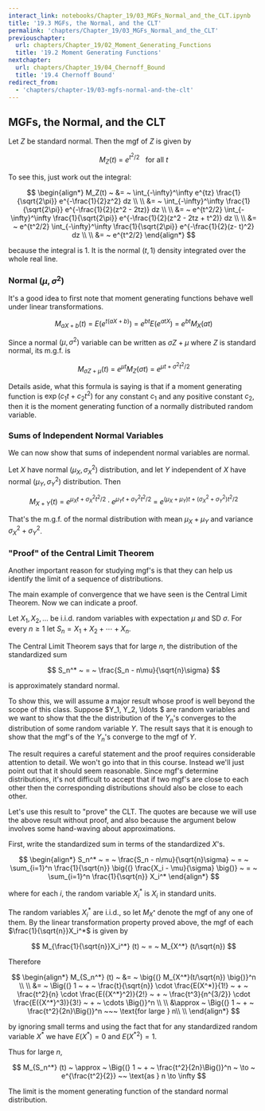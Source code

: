 ```yaml
---
interact_link: notebooks/Chapter_19/03_MGFs_Normal_and_the_CLT.ipynb
title: '19.3 MGFs, the Normal, and the CLT'
permalink: 'chapters/Chapter_19/03_MGFs_Normal_and_the_CLT'
previouschapter:
  url: chapters/Chapter_19/02_Moment_Generating_Functions
  title: '19.2 Moment Generating Functions'
nextchapter:
  url: chapters/Chapter_19/04_Chernoff_Bound
  title: '19.4 Chernoff Bound'
redirect_from:
  - 'chapters/chapter-19/03-mgfs-normal-and-the-clt'
---
```


## MGFs, the Normal, and the CLT

Let $Z$ be standard normal. Then the mgf of $Z$ is given by

$$
M_Z(t) ~ = ~ e^{t^2/2} ~~~ \text{for all } t
$$

To see this, just work out the integral:

$$
\begin{align*}
M_Z(t) ~ &= ~ \int_{-\infty}^\infty e^{tz} \frac{1}{\sqrt{2\pi}} e^{-\frac{1}{2}z^2} dz \\ \\
&= ~ \int_{-\infty}^\infty \frac{1}{\sqrt{2\pi}} e^{-\frac{1}{2}(z^2 - 2tz)} dz \\ \\
&= ~ e^{t^2/2} \int_{-\infty}^\infty \frac{1}{\sqrt{2\pi}} e^{-\frac{1}{2}(z^2 - 2tz + t^2)} dz \\ \\
&= ~ e^{t^2/2} \int_{-\infty}^\infty \frac{1}{\sqrt{2\pi}} e^{-\frac{1}{2}(z- t)^2} dz \\ \\
&= ~ e^{t^2/2}
\end{align*}
$$

because the integral is 1. It is the normal $(t, 1)$ density integrated over the whole real line.

### Normal $(\mu, \sigma^2)$
It's a good idea to first note that moment generating functions behave well under linear transformations.

$$
M_{aX+b}(t) ~ = ~ E(e^{t(aX + b)}) ~ = ~ e^{bt}E(e^{atX}) ~ = ~ e^{bt}M_X(at)
$$

Since a normal $(\mu, \sigma^2)$ variable can be written as $\sigma Z + \mu$ where $Z$ is standard normal, its m.g.f. is

$$
M_{\sigma Z + \mu} (t) ~ = ~ e^{\mu t}M_Z(\sigma t) ~ = ~ e^{\mu t +\sigma^2 t^2/2}
$$

Details aside, what this formula is saying is that if a moment generating function is $\exp(c_1t + c_2t^2)$ for any constant $c_1$ and any positive constant $c_2$, then it is the moment generating function of a normally distributed random variable.

### Sums of Independent Normal Variables
We can now show that sums of independent normal variables are normal.

Let $X$ have normal $(\mu_X, \sigma_X^2)$ distribution, and let $Y$ independent of $X$ have normal $(\mu_Y, \sigma_Y^2)$ distribution. Then

$$
M_{X+Y} (t) ~ = ~ e^{\mu_X t + \sigma_X^2 t^2/2} \cdot e^{\mu_Y t + \sigma_Y^2 t^2/2} ~ = ~ e^{(\mu_X + \mu_Y)t + (\sigma_X^2 + \sigma_Y^2)t^2/2}
$$

That's the m.g.f. of the normal distribution with mean $\mu_X + \mu_Y$ and variance $\sigma_X^2 + \sigma_Y^2$.

### "Proof" of the Central Limit Theorem
Another important reason for studying mgf's is that they can help us identify the limit of a sequence of distributions. 

The main example of convergence that we have seen is the Central Limit Theorem. Now we can indicate a proof.

Let $X_1, X_2, \ldots$ be i.i.d. random variables with expectation $\mu$ and SD $\sigma$. For every $n \ge 1$ let $S_n = X_1 + X_2 + \cdots + X_n$.

The Central Limit Theorem says that for large $n$, the distribution of the standardized sum

$$
S_n^* ~ = ~ \frac{S_n - n\mu}{\sqrt{n}\sigma}
$$

is approximately standard normal.

To show this, we will assume a major result whose proof is well beyond the scope of this class. Suppose $Y_1, Y_2, \ldots $ are random variables and we want to show that the the distribution of the $Y_n$'s converges to the distribution of some random variable $Y$. The result says that it is enough to show that the mgf's of the $Y_n$'s converge to the mgf of $Y$.  

The result requires a careful statement and the proof requires considerable attention to detail. We won't go into that in this course. Instead we'll just point out that it should seem reasonable. Since mgf's determine distributions, it's not difficult to accept that if two mgf's are close to each other then the corresponding distributions should also be close to each other.

Let's use this result to "prove" the CLT. The quotes are because we will use the above result without proof, and also because the argument below involves some hand-waving about approximations.

First, write the standardized sum in terms of the standardized $X$'s.

$$
\begin{align*}
S_n^* ~ = ~ \frac{S_n - n\mu}{\sqrt{n}\sigma} ~ = ~ \sum_{i=1}^n \frac{1}{\sqrt{n}} \big{(} \frac{X_i - \mu}{\sigma} \big{)} ~ = ~ \sum_{i=1}^n \frac{1}{\sqrt{n}} X_i^*
\end{align*}
$$

where for each $i$, the random variable $X_i^*$ is $X_i$ in standard units. 

The random variables $X_i^*$ are i.i.d., so let $M_{X^*}$ denote the mgf of any one of them. By the linear transformation property proved above, the mgf of each $\frac{1}{\sqrt{n}}X_i^*$ is given by

$$
M_{\frac{1}{\sqrt{n}}X_i^*} (t) ~ = ~ M_{X^*} (t/\sqrt{n})
$$

Therefore

$$
\begin{align*}
M_{S_n^*} (t) ~ &= ~ \big{(} M_{X^*}(t/\sqrt{n}) \big{)}^n \\ \\
&= ~ \Big{(} 1 ~ + ~ \frac{t}{\sqrt{n}} \cdot \frac{E(X^*)}{1!} ~ + ~ \frac{t^2}{n} \cdot \frac{E({X^*}^2)}{2!} ~ + ~ \frac{t^3}{n^{3/2}} \cdot \frac{E({X^*}^3)}{3!} ~ + ~ \cdots \Big{)}^n \\ \\
&\approx ~ \Big{(} 1 ~ + ~ \frac{t^2}{2n}\Big{)}^n ~~~ \text{for large } n\\ \\
\end{align*}
$$

by ignoring small terms and using the fact that for any standardized random variable $X^*$ we have $E(X^*) = 0$ and $E({X^*}^2) = 1$.

Thus for large $n$,

$$
M_{S_n^*} (t) ~ \approx ~ \Big{(} 1 ~ + ~ \frac{t^2}{2n}\Big{)}^n 
~ \to ~ e^{\frac{t^2}{2}} ~~ \text{as } n \to \infty
$$

The limit is the moment generating function of the standard normal distribution. 
